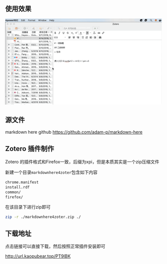 ## 使用效果

![](https://raw.githubusercontent.com/fei0810/image-host/master/img/20190914114547.gif)

## 源文件

markdown here github https://github.com/adam-p/markdown-here

## Zotero 插件制作

Zotero 的插件格式和Firefox一致，后缀为xpi，但是本质其实是一个zip压缩文件

新建一个目录`markdownhere4zoter`包含如下内容

```
chrome.manifest
install.rdf
common/
firefox/
```

在该目录下进行zip即可

```sh
zip -r ./markdownhere4zoter.zip ./
```

## 下载地址

点击链接可以直接下载，然后按照正常插件安装即可

http://url.kaopubear.top/PT9lBK
